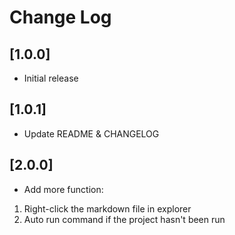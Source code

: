 # Change Log

## [1.0.0]

- Initial release

## [1.0.1]

- Update README & CHANGELOG

## [2.0.0]

- Add more function:
1. Right-click the markdown file in explorer
2. Auto run command if the project hasn't been run